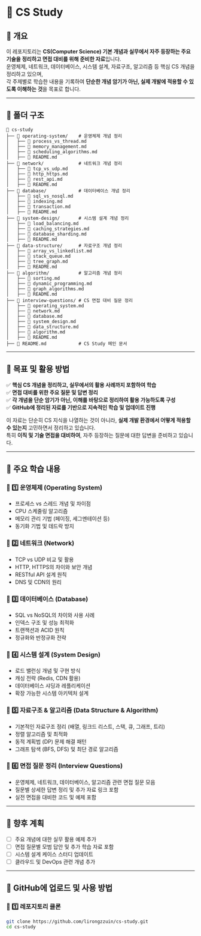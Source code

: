 # 🚀 CS Study

## 📌 개요
이 레포지토리는 **CS(Computer Science) 기본 개념과 실무에서 자주 등장하는 주요 기술을 정리하고 면접 대비를 위해 준비한 자료**입니다.  
운영체제, 네트워크, 데이터베이스, 시스템 설계, 자료구조, 알고리즘 등 핵심 CS 개념을 정리하고 있으며,  
각 주제별로 학습한 내용을 기록하여 **단순한 개념 암기가 아닌, 실제 개발에 적용할 수 있도록 이해하는 것**을 목표로 합니다.

---

## 📂 폴더 구조
```
📂 cs-study  
├── 📁 operating-system/    # 운영체제 개념 정리  
│   ├── 📄 process_vs_thread.md  
│   ├── 📄 memory_management.md  
│   ├── 📄 scheduling_algorithms.md  
│   ├── 📄 README.md  
├── 📁 network/             # 네트워크 개념 정리  
│   ├── 📄 tcp_vs_udp.md  
│   ├── 📄 http_https.md  
│   ├── 📄 rest_api.md  
│   ├── 📄 README.md  
├── 📁 database/            # 데이터베이스 개념 정리  
│   ├── 📄 sql_vs_nosql.md  
│   ├── 📄 indexing.md  
│   ├── 📄 transaction.md  
│   ├── 📄 README.md  
├── 📁 system-design/       # 시스템 설계 개념 정리  
│   ├── 📄 load_balancing.md  
│   ├── 📄 caching_strategies.md  
│   ├── 📄 database_sharding.md  
│   ├── 📄 README.md  
├── 📁 data-structure/      # 자료구조 개념 정리  
│   ├── 📄 array_vs_linkedlist.md  
│   ├── 📄 stack_queue.md  
│   ├── 📄 tree_graph.md  
│   ├── 📄 README.md  
├── 📁 algorithm/           # 알고리즘 개념 정리  
│   ├── 📄 sorting.md  
│   ├── 📄 dynamic_programming.md  
│   ├── 📄 graph_algorithms.md  
│   ├── 📄 README.md  
├── 📁 interview-questions/ # CS 면접 대비 질문 정리  
│   ├── 📄 operating_system.md  
│   ├── 📄 network.md  
│   ├── 📄 database.md  
│   ├── 📄 system_design.md  
│   ├── 📄 data_structure.md  
│   ├── 📄 algorithm.md  
│   ├── 📄 README.md  
├── 📄 README.md            # CS Study 메인 문서  
```

---

## 🎯 목표 및 활용 방법
✅ **핵심 CS 개념을 정리하고, 실무에서의 활용 사례까지 포함하여 학습**  
✅ **면접 대비를 위한 주요 질문 및 답변 정리**  
✅ **각 개념을 단순 암기가 아닌, 이해를 바탕으로 정리하여 활용 가능하도록 구성**  
✅ **GitHub에 정리된 자료를 기반으로 지속적인 학습 및 업데이트 진행**  

이 자료는 단순히 CS 지식을 나열하는 것이 아니라, **실제 개발 환경에서 어떻게 적용할 수 있는지** 고민하면서 정리하고 있습니다.  
특히 **이직 및 기술 면접을 대비하여**, 자주 등장하는 질문에 대한 답변을 준비하고 있습니다.

---

## 📖 주요 학습 내용
### 📌 1️⃣ 운영체제 (Operating System)
- 프로세스 vs 스레드 개념 및 차이점
- CPU 스케줄링 알고리즘
- 메모리 관리 기법 (페이징, 세그멘테이션 등)
- 동기화 기법 및 데드락 방지

### 📌 2️⃣ 네트워크 (Network)
- TCP vs UDP 비교 및 활용
- HTTP, HTTPS의 차이와 보안 개념
- RESTful API 설계 원칙
- DNS 및 CDN의 원리

### 📌 3️⃣ 데이터베이스 (Database)
- SQL vs NoSQL의 차이와 사용 사례
- 인덱스 구조 및 성능 최적화
- 트랜잭션과 ACID 원칙
- 정규화와 반정규화 전략

### 📌 4️⃣ 시스템 설계 (System Design)
- 로드 밸런싱 개념 및 구현 방식
- 캐싱 전략 (Redis, CDN 활용)
- 데이터베이스 샤딩과 레플리케이션
- 확장 가능한 시스템 아키텍처 설계

### 📌 5️⃣ 자료구조 & 알고리즘 (Data Structure & Algorithm)
- 기본적인 자료구조 정리 (배열, 링크드 리스트, 스택, 큐, 그래프, 트리)
- 정렬 알고리즘 및 최적화
- 동적 계획법 (DP) 문제 해결 패턴
- 그래프 탐색 (BFS, DFS) 및 최단 경로 알고리즘

### 📌 6️⃣ 면접 질문 정리 (Interview Questions)
- 운영체제, 네트워크, 데이터베이스, 알고리즘 관련 면접 질문 모음
- 질문별 상세한 답변 정리 및 추가 자료 링크 포함
- 실전 면접을 대비한 코드 및 예제 포함

---

## 📌 향후 계획
- [ ] 주요 개념에 대한 실무 활용 예제 추가  
- [ ] 면접 질문별 모범 답안 및 추가 학습 자료 포함  
- [ ] 시스템 설계 케이스 스터디 업데이트  
- [ ] 클라우드 및 DevOps 관련 개념 추가  

---

## 🚀 GitHub에 업로드 및 사용 방법
### 📌 1️⃣ 레포지토리 클론
```bash
git clone https://github.com/lirongzzuin/cs-study.git
cd cs-study
```
